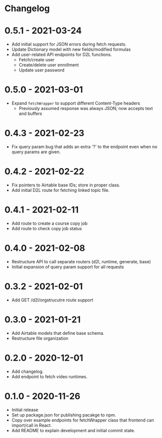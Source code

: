 # Changelog

# 0.5.1 - 2021-03-24
* Add initial support for JSON errors during fetch requests.
* Update Dictionary model with new fields/modified formulas
* Add user-related API endpoints for D2L functions.
  * Fetch/create user
  * Create/delete user enrollment
  * Update user password

# 0.5.0 - 2021-03-01
* Expand `fetchWrapper` to support different Content-Type headers
  * Previously assumed response was always JSON; now accepts text and buffers

# 0.4.3 - 2021-02-23
* Fix query param bug that adds an extra '?' to the endpoint even when no query
params are given.

# 0.4.2 - 2021-02-22
* Fix pointers to Airtable base IDs; store in proper class.
* Add initial D2L route for fetching linked topic file.

# 0.4.1 - 2021-02-11
* Add route to create a course copy job
* Add route to check copy job status

# 0.4.0 - 2021-02-08
* Restructure API to call separate routers (d2l, runtime, generate, base)
* Initial expansion of query param support for all requests

# 0.3.2 - 2021-02-01
* Add GET /d2l/orgstrucutre route support

# 0.3.0 - 2021-01-21
* Add Airtable models that define base schema.
* Restructure file organization

# 0.2.0 - 2020-12-01
* Add changelog.
* Add endpoint to fetch video runtimes.

# 0.1.0 - 2020-11-26
* Initial release
* Set up package.json for publishing pacakge to npm.
* Copy over example endpoints for fetchWrapper class that frontend can
  import/call in React.
* Add README to explain development and initial commit state.
